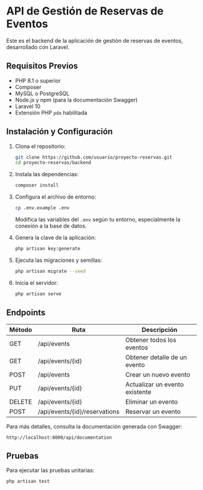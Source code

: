 # API de Gestión de Reservas de Eventos

Este es el backend de la aplicación de gestión de reservas de eventos, desarrollado con Laravel.

## Requisitos Previos

- PHP 8.1 o superior
- Composer
- MySQL o PostgreSQL
- Node.js y npm (para la documentación Swagger)
- Laravel 10
- Extensión PHP `pdo` habilitada

## Instalación y Configuración

1. Clona el repositorio:

    ```sh
    git clone https://github.com/usuario/proyecto-reservas.git
    cd proyecto-reservas/backend
    ```

2. Instala las dependencias:

    ```sh
    composer install
    ```

3. Configura el archivo de entorno:

    ```sh
    cp .env.example .env
    ```

    Modifica las variables del `.env` según tu entorno, especialmente la conexión a la base de datos.

4. Genera la clave de la aplicación:

    ```sh
    php artisan key:generate
    ```

5. Ejecuta las migraciones y semillas:

    ```sh
    php artisan migrate --seed
    ```

6. Inicia el servidor:
    ```sh
    php artisan serve
    ```

## Endpoints

| Método | Ruta                          | Descripción                    |
| ------ | ----------------------------- | ------------------------------ |
| GET    | /api/events                   | Obtener todos los eventos      |
| GET    | /api/events/{id}              | Obtener detalle de un evento   |
| POST   | /api/events                   | Crear un nuevo evento          |
| PUT    | /api/events/{id}              | Actualizar un evento existente |
| DELETE | /api/events/{id}              | Eliminar un evento             |
| POST   | /api/events/{id}/reservations | Reservar un evento             |

Para más detalles, consulta la documentación generada con Swagger:

```
http://localhost:8000/api/documentation
```

## Pruebas

Para ejecutar las pruebas unitarias:

```sh
php artisan test
```
